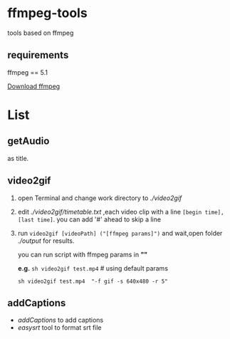 # ffmpeg-tools
tools based on ffmpeg

## requirements
ffmpeg == 5.1

[Download ffmpeg](https://ffmpeg.org/download.html)

# List
## getAudio
as title.

## video2gif

1. open Terminal and change work directory to *./video2gif*

2. edit *./video2gif/timetable.txt* ,each video clip with a line `[begin time],[last time]`.
    you can add '#' ahead to skip a line

3. run `video2gif [videoPath] ("[ffmpeg params]")` and wait,open folder *./output* for results.

    you can run script with ffmpeg params in **""** 
    
    **e.g.**
    `sh video2gif test.mp4` # using default params
    
    `sh video2gif test.mp4  "-f gif -s 640x480 -r 5"`

## addCaptions
- *addCaptions* to add captions
- *easysrt* tool to format srt file